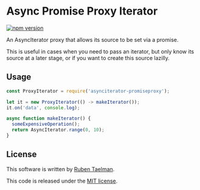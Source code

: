 # Async Promise Proxy Iterator

[![npm version](https://badge.fury.io/js/asynciterator-promiseproxy.svg)](https://www.npmjs.com/package/asynciterator-promiseproxy)

An AsyncIterator proxy that allows its source to be set via a promise.

This is useful in cases when you need to pass an iterator,
but only know its source at a later stage,
or if you want to create this source lazilly.

## Usage

```javascript
const ProxyIterator = require('asynciterator-promiseproxy');

let it = new ProxyIterator(() -> makeIterator());
it.on('data', console.log);

async function makeIterator() {
  someExpensiveOperation();
  return AsyncIterator.range(0, 10); 
}
```

## License
This software is written by [Ruben Taelman](http://rubensworks.net/).

This code is released under the [MIT license](http://opensource.org/licenses/MIT).
